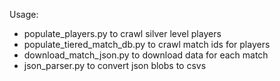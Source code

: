 Usage:
- populate_players.py to crawl silver level players
- populate_tiered_match_db.py to crawl match ids for players
- download_match_json.py to download data for each match
- json_parser.py to convert json blobs to csvs
